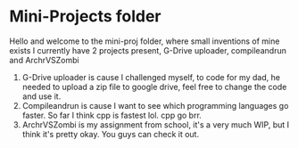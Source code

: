 # Mini-Projects folder
Hello and welcome to the mini-proj folder, where small inventions of mine exists
I currently have 2 projects present, G-Drive uploader, compileandrun and ArchrVSZombi
1. G-Drive uploader is cause I challenged myself, to code for my dad, he needed to upload a zip file to google drive, feel free to change the code and use it.
2. Compileandrun is cause I want to see which programming languages go faster. So far I think cpp is fastest lol. cpp go brr.
3. ArchrVSZombi is my assignment from school, it's a very much WIP, but I think it's pretty okay. You guys can check it out.
